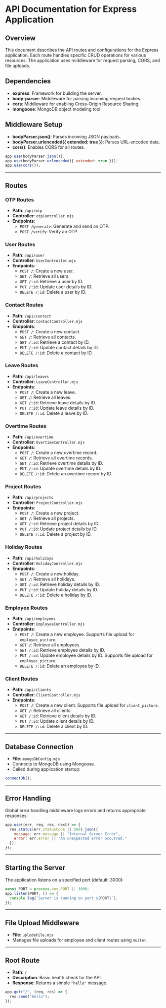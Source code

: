 # API Documentation for Express Application

## Overview
This document describes the API routes and configurations for the Express application. Each route handles specific CRUD operations for various resources. The application uses middleware for request parsing, CORS, and file uploads.

## Dependencies
- **express**: Framework for building the server.
- **body-parser**: Middleware for parsing incoming request bodies.
- **cors**: Middleware for enabling Cross-Origin Resource Sharing.
- **mongoose**: MongoDB object modeling tool.

## Middleware Setup
- **bodyParser.json()**: Parses incoming JSON payloads.
- **bodyParser.urlencoded({ extended: true })**: Parses URL-encoded data.
- **cors()**: Enables CORS for all routes.

```javascript
app.use(bodyParser.json());
app.use(bodyParser.urlencoded({ extended: true }));
app.use(cors());
```

---

## Routes

### OTP Routes
- **Path**: `/api/otp`
- **Controller**: `otpController.mjs`
- **Endpoints**:
  - `POST /generate`: Generate and send an OTP.
  - `POST /verify`: Verify an OTP.

### User Routes
- **Path**: `/api/user`
- **Controller**: `UserController.mjs`
- **Endpoints**:
  - `POST /`: Create a new user.
  - `GET /`: Retrieve all users.
  - `GET /:id`: Retrieve a user by ID.
  - `PUT /:id`: Update user details by ID.
  - `DELETE /:id`: Delete a user by ID.

### Contact Routes
- **Path**: `/api/contact`
- **Controller**: `ContactController.mjs`
- **Endpoints**:
  - `POST /`: Create a new contact.
  - `GET /`: Retrieve all contacts.
  - `GET /:id`: Retrieve a contact by ID.
  - `PUT /:id`: Update contact details by ID.
  - `DELETE /:id`: Delete a contact by ID.

### Leave Routes
- **Path**: `/api/leaves`
- **Controller**: `LeaveController.mjs`
- **Endpoints**:
  - `POST /`: Create a new leave.
  - `GET /`: Retrieve all leaves.
  - `GET /:id`: Retrieve leave details by ID.
  - `PUT /:id`: Update leave details by ID.
  - `DELETE /:id`: Delete a leave by ID.

### Overtime Routes
- **Path**: `/api/overtime`
- **Controller**: `OvertimeController.mjs`
- **Endpoints**:
  - `POST /`: Create a new overtime record.
  - `GET /`: Retrieve all overtime records.
  - `GET /:id`: Retrieve overtime details by ID.
  - `PUT /:id`: Update overtime details by ID.
  - `DELETE /:id`: Delete an overtime record by ID.

### Project Routes
- **Path**: `/api/projects`
- **Controller**: `ProjectController.mjs`
- **Endpoints**:
  - `POST /`: Create a new project.
  - `GET /`: Retrieve all projects.
  - `GET /:id`: Retrieve project details by ID.
  - `PUT /:id`: Update project details by ID.
  - `DELETE /:id`: Delete a project by ID.

### Holiday Routes
- **Path**: `/api/holidays`
- **Controller**: `HolidayController.mjs`
- **Endpoints**:
  - `POST /`: Create a new holiday.
  - `GET /`: Retrieve all holidays.
  - `GET /:id`: Retrieve holiday details by ID.
  - `PUT /:id`: Update holiday details by ID.
  - `DELETE /:id`: Delete a holiday by ID.

### Employee Routes
- **Path**: `/api/employees`
- **Controller**: `EmployeeController.mjs`
- **Endpoints**:
  - `POST /`: Create a new employee. Supports file upload for `employee_picture`.
  - `GET /`: Retrieve all employees.
  - `GET /:id`: Retrieve employee details by ID.
  - `PUT /:id`: Update employee details by ID. Supports file upload for `employee_picture`.
  - `DELETE /:id`: Delete an employee by ID.

### Client Routes
- **Path**: `/api/clients`
- **Controller**: `ClientController.mjs`
- **Endpoints**:
  - `POST /`: Create a new client. Supports file upload for `client_picture`.
  - `GET /`: Retrieve all clients.
  - `GET /:id`: Retrieve client details by ID.
  - `PUT /:id`: Update client details by ID.
  - `DELETE /:id`: Delete a client by ID.

---

## Database Connection
- **File**: `mongoDbConfig.mjs`
- Connects to MongoDB using Mongoose.
- Called during application startup:

```javascript
connectDb();
```

---

## Error Handling
Global error handling middleware logs errors and returns appropriate responses:

```javascript
app.use((err, req, res, next) => {
  res.status(err.statusCode || 500).json({
    message: err.message || "Internal Server Error",
    error: err.error || "An unexpected error occurred."
  });
});
```

---

## Starting the Server
The application listens on a specified port (default: 3000):

```javascript
const PORT = process.env.PORT || 3000;
app.listen(PORT, () => {
  console.log(`Server is running on port ${PORT}`);
});
```

---

## File Upload Middleware
- **File**: `uplodeFile.mjs`
- Manages file uploads for employee and client routes using `multer`.

---

## Root Route
- **Path**: `/`
- **Description**: Basic health check for the API.
- **Response**: Returns a simple `"hello"` message.

```javascript
app.get("/", (req, res) => {
  res.send("hello");
});
```

